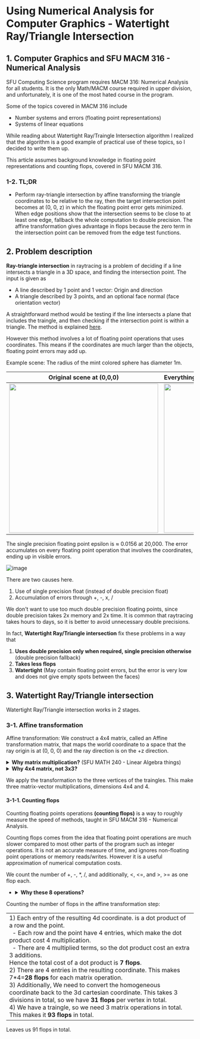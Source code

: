# Using Numerical Analysis for Computer Graphics - Watertight Ray/Triangle Intersection

## 1. Computer Graphics and SFU MACM 316 - Numerical Analysis

SFU Computing Science program requires MACM 316: Numerical Analysis for all students. It is the only Math/MACM course required in upper division, and unfortunately, it is one of the most hated course in the program.

Some of the topics covered in MACM 316 include
- Number systems and errors (floating point representations)
- Systems of linear equations

While reading about Watertight Ray/Traingle Intersection algorithm I realized that the algorithm is a good example of practical use of these topics, so I decided to write them up.

This article assumes background knowledge in floating point representations and counting flops, covered in SFU MACM 316.

### 1-2. TL;DR

- Perform ray-triangle intersection by affine transforming the triangle coordinates to be relative to the ray, then the target intersection point becomes at (0, 0, z) in which the floating point error gets minimized. When edge positions show that the intersection seems to be close to at least one edge, fallback the whole computation to double precision. The affine transformation gives advantage in flops because the zero term in the intersection point can be removed from the edge test functions.


## 2. Problem description

**Ray-triangle intersection** in raytracing is a problem of deciding if a line intersects a triangle in a 3D space, and finding the intersection point. The input is given as

- A line described by 1 point and 1 vector: Origin and direction
- A triangle described by 3 points, and an optional face normal (face orientation vector)

A straightforward method would be testing if the line intersects a plane that includes the traingle, and then checking if the intersection point is within a triangle. The method is explained [here](https://github.com/havocado/notes/blob/2310/ray-triangle-intersection/231018-triangle-collision-raytracing.md).

However this method involves a lot of floating point operations that uses coordinates. This means if the coordinates are much larger than the objects, floating point errors may add up.

Example scene: The radius of the mint colored sphere has diameter 1m.

| Original scene at (0,0,0)    | Everything shifted 20,000 meters away from origin         |
|----------------------------------------|-----------------------------------|
| <img src="https://github.com/havocado/notes/assets/47484587/49fd7d3d-3b4c-41d9-be12-b7ab766ccbbb" width="400">        | <img src="https://github.com/havocado/notes/assets/47484587/f38cf609-230b-493a-8bac-d323ae4fb73b" width="400"> |

The single precision floating point epsilon is $\approx$ 0.0156 at 20,000. The error accumulates on every floating point operation that involves the coordinates, ending up in visible errors.

![image](https://github.com/havocado/notes/assets/47484587/a63bbc29-3e7c-42d3-bef1-c138a61fa8cc)

There are two causes here.

1) Use of single precision float (instead of double precision float)
2) Accumulation of errors through +, -, x, /

We don't want to use too much double precision floating points, since double precision takes 2x memory and 2x time. It is common that raytracing takes hours to days, so it is better to avoid unnecessary double precisions.

In fact, **Watertight Ray/Triangle intersection** fix these problems in a way that

1) **Uses double precision only when required, single precision otherwise** (double precision fallback)
2) **Takes less flops**
3) **Watertight** (May contain floating point errors, but the error is very low and does not give empty spots between the faces)

## 3. Watertight Ray/Triangle intersection

Watertight Ray/Triangle intersection works in 2 stages.

### 3-1. Affine transformation

Affine transformation: We construct a 4x4 matrix, called an Affine transformation matrix, that maps the world coordinate to a space that the ray origin is at (0, 0, 0) and the ray direction is on the +z direction. 

<details>
  <summary><b>Why matrix multiplication?</b> (SFU MATH 240 - Linear Algebra things)</summary>
  <table><tr><td>
  <p>Rotation and scale operations can be done as a matrix multiplication on 3d vectors, as shown in the image below.
  <br>
  <p></p><img src="https://github.com/havocado/notes/assets/47484587/b6a40ab9-fa2f-4f7a-aa08-cef82d785b38" width="500">

  *(Image: https://en.wikipedia.org/wiki/Transformation_matrix)*

  <p>The image shows possible operations on a 2D square. In our case of 3d, the matrices would be 3x3.

  <p>One advantage we get from this kind of representation is that matrix multiplications are associative, so if we have two or more points to apply the transformation on, we could multiply the transformation matrix first, and then do only one matrix operations per point.
  </td></tr></table>
</details>

<details>
  <summary><b>Why 4x4 matrix, not 3x3?</b></summary>
  <table><tr><td>
  <p>We are using Homogeneous coordinates and Affine transformations.
    
  <p>Since I am not assuming the reader to have any background except basic numerical analysis and linear algebra, I tried to explain as briefly as possible.
    
  <ul>
  <li>Scale and rotation operations are linear and can be represented as a 3x3 matrix, but translation doesn't have a 3x3 matrix representation, because translation operation is not linear.
  <li>However it is possible to make it a 4x4 matrix by extending the coordinate of the points by one. This is called a 'homogeneous coordinate', and we put 1 as the fourth entry of the coordinate.
  <li>Then we compute a 4x4 matrix that performs translation and rotation. This matrix is called an 'affine transformation matrix'.
  <li>After the matrix multiplication, we convert the 4d homogeneous coordinate back to the usual 3d coordinate.
  <li>Note: Affine transformation also can perform scale/shear operations, but this doesn't apply on our case, because we don't scale/shear rays in raytracing.</ul>
  </td></tr></table>
</details>

We apply the transformation to the three vertices of the traingles. This make three matrix-vector multiplications, dimensions 4x4 and 4.

#### 3-1-1. Counting flops

Counting floating points operations **(counting flops)** is a way to roughly measure the speed of methods, taught in SFU MACM 316 - Numerical Analysis.

Counting flops comes from the idea that floating point operations are much slower compared to most other parts of the program such as integer operations. It is not an accurate measure of time, and ignores non-floating point operations or memory reads/writes. However it is a useful approximation of numerical computation costs.

We count the number of +, -, *, /, and additionally, <, <=, and >, >= as one flop each.
- <details>
  <summary><b>Why these 8 operations?</b></summary>
    <table><tr><td>
  <p>MACM 316 - Numerical Analysis specifies that +, -, *, / count as one flop each. 
    
  <p><, <=, and >, >= counts as a flop by <a href="https://arstechnica.com/civis/threads/counting-flops.512780/#:~:text=Since%20comparisons%20are%20typically%20done%20in%20arithmetic%2C">this</a>
  
  <p>I recently learned that some people count a+b*c as one flop, as some hardwares can efficiently compute the a+b*c form of computation. I only need a rough approximation so I will stick with counting each of +, -, *, / as one flop. 
    </td></tr></table>
</details>

Counting the number of flops in the affine transformation step:
<table><tr><td>
1) Each entry of the resulting 4d coordinate. is a dot product of a row and the point. <br>
&nbsp; - Each row and the point have 4 entries, which make the dot product cost 4 multiplication. <br>
&nbsp; - There are 4 multiplied terms, so the dot product cost an extra 3 additions. <br>
Hence the total cost of a dot product is <b>7 flops</b>.<br>
2) There are 4 entries in the resulting coordinate. This makes 7*4=<b>28 flops</b> for each matrix operation. <br>
3) Additionally, We need to convert the homogeneous coordinate back to the 3d cartesian coordinate. This takes 3 divisions in total, so we have <b>31 flops</b> per vertex in total.<br>
4) We have a traingle, so we need 3 matrix operations in total. This makes it <b>93 flops</b> in total.
</td></tr></table>

Leaves us 91 flops in total.

